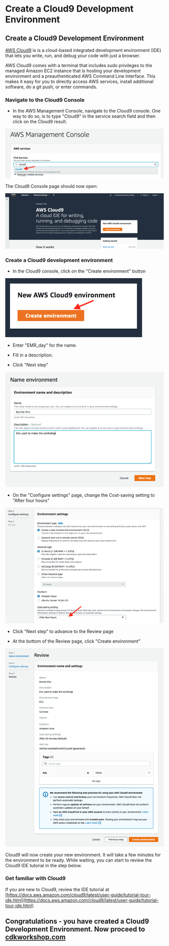 # Create a Cloud9 Development Environment

## Create a Cloud9 Development Environment

[AWS Cloud9](https://aws.amazon.com/cloud9/) is is a cloud-based integrated development environment (IDE) that lets you write, run, and debug your code with just a browser.

AWS Cloud9 comes with a terminal that includes sudo privileges to the managed Amazon EC2 instance that is hosting your development environment and a preauthenticated AWS Command Line Interface. This makes it easy for you to directly access AWS services, install additional software, do a git push, or enter commands.

### Navigate to the Cloud9 Console

* In the AWS Management Console, navigate to the Cloud9 console.  One way to do so, is to type "Cloud9" in the service search field and then click on the Cloud9 result.

![screenshot](images/C900.png)

The Cloud9 Console page should now open:

![screenshot](images/C90.png)

### Create a Cloud9 development environment

* In the Cloud9 console, click on the "Create environment" button 

![screenshot](images/C901.png)

* Enter "EMR_day" for the name.

* Fill in a description.

* Click "Next step"

![screenshot](images/C91-new.png)

* On the "Configure settings" page, change the Cost-saving setting to "After four hours"

![screenshot](images/C92.png)

* Click "Next step" to advance to the Review page

* At the bottom of the Review page, click "Create environment"

![screenshot](images/C93-new.png)

Cloud9 will now create your new environment.  It will take a few minutes for the environment to be ready.   While waiting, you can start to review the Cloud9 IDE tutorial in the step below.

### Get familiar with Cloud9
If you are new to Cloud9, review the IDE tutorial at [https://docs.aws.amazon.com/cloud9/latest/user-guide/tutorial-tour-ide.html](https://docs.aws.amazon.com/cloud9/latest/user-guide/tutorial-tour-ide.html)

## Congratulations - you have created a Cloud9 Development Environment. Now proceed to [cdkworkshop.com](https://cdkworkshop.com/30-python.html)
